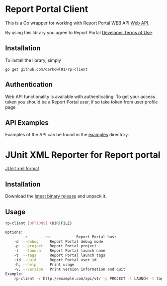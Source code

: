 Report Portal Client
=======

This is a Go wrapper for working with Report Portal WEB API
[Web API](https://rp.epam.com/ui/swagger-ui.html).

By using this library you agree to Report Portal
[Developer Terms of Use](http://reportportal.io/).

## Installation

To install the library, simply

`go get github.com/darkowl91/rp-client`

## Authentication

Web API functionality is available with authenticating.
To get your access token you should be a Report Portal user, if so take token
from user profile page

## API Examples

Examples of the API can be found in the [examples](examples) directory.

JUnit XML Reporter for Report portal
=======
[JUnit xml format](http://stackoverflow.com/questions/4922867/junit-xml-format-specification-that-hudson-supports)

## Installation

Download the [latest binary release](https://github.com/darkowl91/rp-client/releases) and unpack it.

## Usage
```bash
rp-client [OPTIONS] (DIR|FILE)

Options:
        -r      --rp            Report Portal host
	-d	--debug		Report Portal debug mode
	-p	--project	Report Portal project
	-l	--launch	Report Portal launch name
	-t	--tags		Report Portal launch tags
	-id	--uuid		Report Portal user id
	-h,	--help		Print usage
	-v,	--version	Print version information and quit
Example:
    rp-client -r http://example.com/api/v1/ -p PROJECT -l LAUNCH -t tag1,tag2,tag3 -id your_id ./examples/report
```

